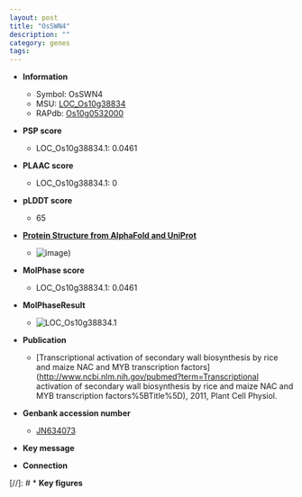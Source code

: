 ```yaml
---
layout: post
title: "OsSWN4"
description: ""
category: genes
tags: 
---
```


* **Information**  
    + Symbol: OsSWN4  
    + MSU: [LOC_Os10g38834](http://rice.plantbiology.msu.edu/cgi-bin/ORF_infopage.cgi?orf=LOC_Os10g38834)  
    + RAPdb: [Os10g0532000](http://rapdb.dna.affrc.go.jp/viewer/gbrowse_details/irgsp1?name=Os10g0532000)  

* **PSP score**  
    + LOC_Os10g38834.1: 0.0461 

* **PLAAC score**  
    + LOC_Os10g38834.1: 0 

* **pLDDT score**
    + 65

* **[Protein Structure from AlphaFold and UniProt](https://www.uniprot.org/uniprotkb/Q109C3/entry#structure)**
    + ![image](https://ricepsp.github.io/images/Q1/AF-Q109C3-F1.png))

* **MolPhase score**
    + LOC_Os10g38834.1: 0.0461

* **MolPhaseResult**
    + ![LOC_Os10g38834.1](https://ricepsp.github.io/pictures/LOC_Os10g/LOC_Os10g38834.1.png)

* **Publication**  
    + [Transcriptional activation of secondary wall biosynthesis by rice and maize NAC and MYB transcription factors](http://www.ncbi.nlm.nih.gov/pubmed?term=Transcriptional activation of secondary wall biosynthesis by rice and maize NAC and MYB transcription factors%5BTitle%5D), 2011, Plant Cell Physiol.

* **Genbank accession number**  
    + [JN634073](http://www.ncbi.nlm.nih.gov/nuccore/JN634073)

* **Key message**  

* **Connection**  

[//]: # * **Key figures**  


